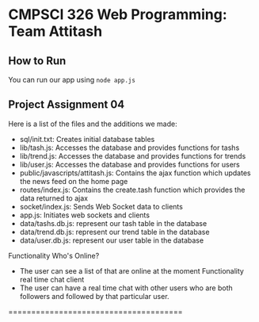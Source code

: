 # CMPSCI 326 Web Programming: Team Attitash 
 
## How to Run
You can run our app using `node app.js`
 
## Project Assignment 04

Here is a list of the files and the additions we made:

- sql/init.txt: Creates initial database tables
- lib/tash.js: Accesses the database and provides functions for tashs
- lib/trend.js: Accesses the database and provides functions for trends
- lib/user.js: Accesses the database and provides functions for users
- public/javascripts/attitash.js: Contains the ajax function which updates the news feed on the home page
- routes/index.js: Contains the create.tash function which provides the data returned to ajax 
- socket/index.js: Sends Web Socket data to clients 
- app.js: Initiates web sockets and clients
- data/tashs.db.js: represent our tash table in the database
- data/trend.db.js: represent our trend table in the database
- data/user.db.js: represent our user table in the database

Functionality Who's Online?
- The user can see a list of that are online at the moment
Functionality real time chat client
- The user can have a real time chat with other users who are both followers and followed by that particular user.

======================================
